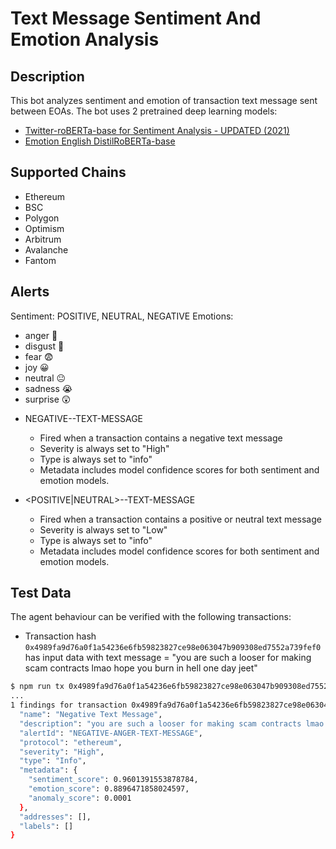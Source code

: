 # Text Message Sentiment And Emotion Analysis

## Description

This bot analyzes sentiment and emotion of transaction text message sent between EOAs.
The bot uses 2 pretrained deep learning models:

* [Twitter-roBERTa-base for Sentiment Analysis - UPDATED (2021)](https://huggingface.co/cardiffnlp/twitter-roberta-base-sentiment-latest)
* [Emotion English DistilRoBERTa-base](https://huggingface.co/j-hartmann/emotion-english-distilroberta-base?text=Oh+wow.+I+didn%27t+know+that.)

## Supported Chains

- Ethereum
- BSC
- Polygon
- Optimism
- Arbitrum
- Avalanche
- Fantom

## Alerts

Sentiment: POSITIVE, NEUTRAL, NEGATIVE
Emotions:

* anger 🤬
* disgust 🤢
* fear 😨
* joy 😀
* neutral 😐
* sadness 😭
* surprise 😲


- NEGATIVE-<EMOTION>-TEXT-MESSAGE
  - Fired when a transaction contains a negative text message
  - Severity is always set to "High"
  - Type is always set to "info"
  - Metadata includes model confidence scores for both sentiment and emotion models.

- <POSITIVE|NEUTRAL>-<EMOTION>-TEXT-MESSAGE
  - Fired when a transaction contains a positive or neutral text message
  - Severity is always set to "Low"
  - Type is always set to "info"
  - Metadata includes model confidence scores for both sentiment and emotion models.

## Test Data

The agent behaviour can be verified with the following transactions:

- Transaction hash `0x4989fa9d76a0f1a54236e6fb59823827ce98e063047b909308ed7552a739fef0` has input data with text message = "you are such a looser for making scam contracts lmao hope you burn in hell one day jeet"

```bash
$ npm run tx 0x4989fa9d76a0f1a54236e6fb59823827ce98e063047b909308ed7552a739fef0
...
1 findings for transaction 0x4989fa9d76a0f1a54236e6fb59823827ce98e063047b909308ed7552a739fef0 {
  "name": "Negative Text Message",
  "description": "you are such a looser for making scam contracts lmao hope you burn in hell one day jeet",
  "alertId": "NEGATIVE-ANGER-TEXT-MESSAGE",
  "protocol": "ethereum",
  "severity": "High",
  "type": "Info",
  "metadata": {
    "sentiment_score": 0.9601391553878784,
    "emotion_score": 0.8896471858024597,
    "anomaly_score": 0.0001
  },
  "addresses": [],
  "labels": []
}
```
